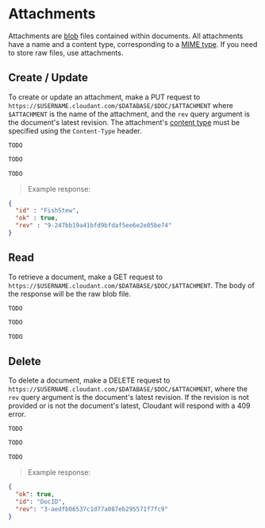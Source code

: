 # Attachments

Attachments are [blob](http://en.wikipedia.org/wiki/Binary_large_object) files contained within documents. All attachments have a name and a content type, corresponding to a [MIME type][mime]. If you need to store raw files, use attachments.

## Create / Update

To create or update an attachment, make a PUT request to `https://$USERNAME.cloudant.com/$DATABASE/$DOC/$ATTACHMENT` where `$ATTACHMENT` is the name of the attachment, and the `rev` query argument is the document's latest revision. The attachment's [content type][mime] must be specified using the `Content-Type` header.

```shell
TODO
```

```python
TODO
```

```node.js
TODO
```

> Example response:

```json
{
  "id" : "FishStew",
  "ok" : true,
  "rev" : "9-247bb19a41bfd9bfdaf5ee6e2e05be74"
}
```

## Read

To retrieve a document, make a GET request to `https://$USERNAME.cloudant.com/$DATABASE/$DOC/$ATTACHMENT`. The body of the response will be the raw blob file.

```shell
TODO
```

```python
TODO
```

```node.js
TODO
```

## Delete

To delete a document, make a DELETE request to `https://$USERNAME.cloudant.com/$DATABASE/$DOC/$ATTACHMENT`, where the `rev` query argument is the document's latest revision. If the revision is not provided or is not the document's latest, Cloudant will respond with a 409 error.

```shell
TODO
```

```python
TODO
```

```node.js
TODO
```

> Example response:

```json
{
  "ok": true,
  "id": "DocID",
  "rev": "3-aedfb06537c1d77a087eb295571f7fc9"
}
```

[mime]: http://en.wikipedia.org/wiki/Internet_media_type#List_of_common_media_types